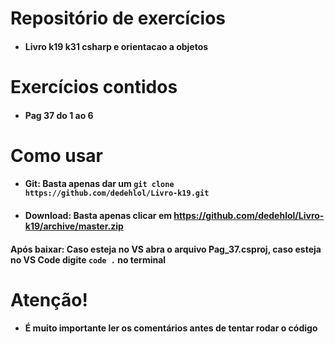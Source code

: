 # Repositório de exercícios
- #### Livro k19 k31 csharp e orientacao a objetos

# Exercícios contidos

- #### Pag 37 do 1 ao 6

# Como usar

- #### Git: Basta apenas dar um `git clone https://github.com/dedehlol/Livro-k19.git`

- #### Download: Basta apenas clicar em https://github.com/dedehlol/Livro-k19/archive/master.zip

#### Após baixar: Caso esteja no VS abra o arquivo Pag_37.csproj, caso esteja no VS Code digite `code .` no terminal

# Atenção!

- #### É muito importante ler os comentários antes de tentar rodar o código
